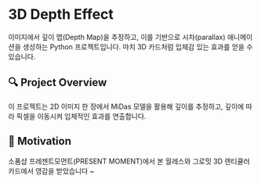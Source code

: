 # 3D Depth Effect

이미지에서 깊이 맵(Depth Map)을 추정하고, 이를 기반으로 시차(parallax) 애니메이션을 생성하는 Python 프로젝트입니다. 마치 3D 카드처럼 입체감 있는 효과를 얻을 수 있습니다. 

## 🔍 Project Overview
이 프로젝트는 2D 이미지 한 장에서 MiDas 모델을 활용해 깊이를 추정하고, 깊이에 따라 픽셀을 이동시켜 입체적인 효과를 연출합니다. 

## 🎯 Motivation
소품샵 프레젠트모먼트(PRESENT MOMENT)에서 본 월레스와 그로밋 3D 렌티큘러 카드에서 영감을 받았습니다 ~

